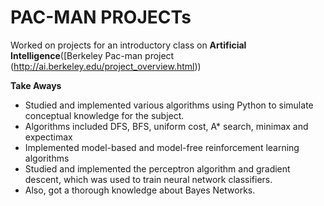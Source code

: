# PAC-MAN PROJECTs

Worked on projects for an introductory class on **Artificial Intelligence**([Berkeley Pac-man project (http://ai.berkeley.edu/project_overview.html))

**Take Aways**
- Studied and implemented various algorithms using Python to simulate conceptual knowledge for the subject.
- Algorithms included DFS, BFS, uniform cost, A* search, minimax and expectimax
- Implemented model-based and model-free reinforcement learning algorithms
- Studied and implemented the perceptron algorithm and gradient descent, which was used to train neural network classifiers.
- Also, got a thorough knowledge about Bayes Networks.


